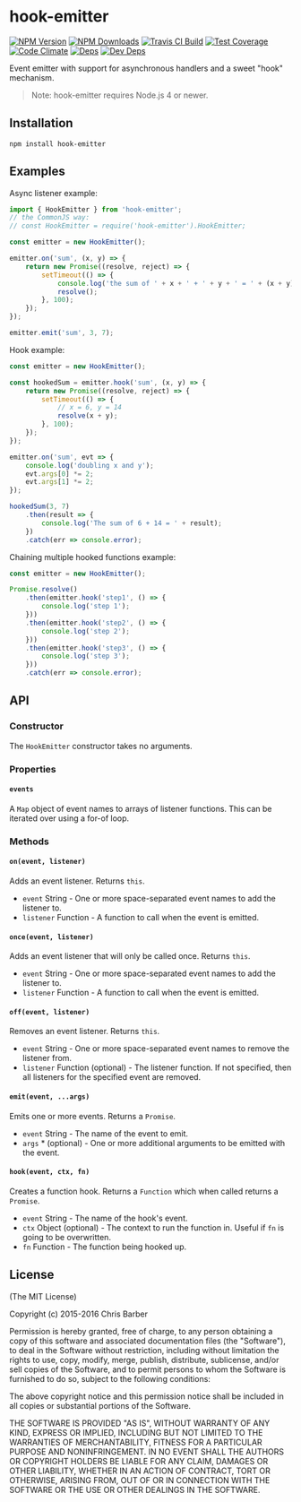 # hook-emitter

[![NPM Version][npm-image]][npm-url]
[![NPM Downloads][downloads-image]][downloads-url]
[![Travis CI Build][travis-image]][travis-url]
[![Test Coverage][coveralls-image]][coveralls-url]
[![Code Climate][codeclimate-image]][codeclimate-url]
[![Deps][david-image]][david-url]
[![Dev Deps][david-dev-image]][david-dev-url]

Event emitter with support for asynchronous handlers and a sweet "hook"
mechanism.

> Note: hook-emitter requires Node.js 4 or newer.

## Installation

    npm install hook-emitter

## Examples

Async listener example:

```javascript
import { HookEmitter } from 'hook-emitter';
// the CommonJS way:
// const HookEmitter = require('hook-emitter').HookEmitter;

const emitter = new HookEmitter();

emitter.on('sum', (x, y) => {
    return new Promise((resolve, reject) => {
        setTimeout(() => {
            console.log('the sum of ' + x + ' + ' + y + ' = ' + (x + y));
            resolve();
        }, 100);
    });
});

emitter.emit('sum', 3, 7);
```

Hook example:

```javascript
const emitter = new HookEmitter();

const hookedSum = emitter.hook('sum', (x, y) => {
    return new Promise((resolve, reject) => {
        setTimeout(() => {
            // x = 6, y = 14
            resolve(x + y);
        }, 100);
    });
});

emitter.on('sum', evt => {
    console.log('doubling x and y');
    evt.args[0] *= 2;
    evt.args[1] *= 2;
});

hookedSum(3, 7)
    .then(result => {
        console.log('The sum of 6 + 14 = ' + result);
    })
    .catch(err => console.error);
```

Chaining multiple hooked functions example:

```javascript
const emitter = new HookEmitter();

Promise.resolve()
    .then(emitter.hook('step1', () => {
        console.log('step 1');
    }))
    .then(emitter.hook('step2', () => {
        console.log('step 2');
    }))
    .then(emitter.hook('step3', () => {
        console.log('step 3');
    }))
    .catch(err => console.error);
```

## API

### Constructor

The `HookEmitter` constructor takes no arguments.

### Properties

#### `events`

A `Map` object of event names to arrays of listener functions. This can be iterated
over using a for-of loop.

### Methods

#### `on(event, listener)`

Adds an event listener. Returns `this`.

 * `event` String - One or more space-separated event names to add the listener to.
 * `listener` Function - A function to call when the event is emitted.

#### `once(event, listener)`

Adds an event listener that will only be called once. Returns `this`.

 * `event` String - One or more space-separated event names to add the listener to.
 * `listener` Function - A function to call when the event is emitted.

#### `off(event, listener)`

Removes an event listener. Returns `this`.

 * `event` String - One or more space-separated event names to remove the listener from.
 * `listener` Function (optional) - The listener function. If not specified,
   then all listeners for the specified event are removed.

#### `emit(event, ...args)`

Emits one or more events. Returns a `Promise`.

 * `event` String - The name of the event to emit.
 * `args` * (optional) - One or more additional arguments to be emitted with the event.

#### `hook(event, ctx, fn)`

Creates a function hook. Returns a `Function` which when called returns a `Promise`.

 * `event` String - The name of the hook's event.
 * `ctx` Object (optional) - The context to run the function in. Useful if `fn` is
   going to be overwritten.
 * `fn` Function - The function being hooked up.

## License

(The MIT License)

Copyright (c) 2015-2016 Chris Barber

Permission is hereby granted, free of charge, to any person obtaining a copy
of this software and associated documentation files (the "Software"), to deal
in the Software without restriction, including without limitation the rights
to use, copy, modify, merge, publish, distribute, sublicense, and/or sell
copies of the Software, and to permit persons to whom the Software is
furnished to do so, subject to the following conditions:

The above copyright notice and this permission notice shall be included in
all copies or substantial portions of the Software.

THE SOFTWARE IS PROVIDED "AS IS", WITHOUT WARRANTY OF ANY KIND, EXPRESS OR
IMPLIED, INCLUDING BUT NOT LIMITED TO THE WARRANTIES OF MERCHANTABILITY,
FITNESS FOR A PARTICULAR PURPOSE AND NONINFRINGEMENT. IN NO EVENT SHALL THE
AUTHORS OR COPYRIGHT HOLDERS BE LIABLE FOR ANY CLAIM, DAMAGES OR OTHER
LIABILITY, WHETHER IN AN ACTION OF CONTRACT, TORT OR OTHERWISE, ARISING FROM,
OUT OF OR IN CONNECTION WITH THE SOFTWARE OR THE USE OR OTHER DEALINGS IN
THE SOFTWARE.

[npm-image]: https://img.shields.io/npm/v/hook-emitter.svg
[npm-url]: https://npmjs.org/package/hook-emitter
[downloads-image]: https://img.shields.io/npm/dm/hook-emitter.svg
[downloads-url]: https://npmjs.org/package/hook-emitter
[travis-image]: https://img.shields.io/travis/cb1kenobi/hook-emitter.svg
[travis-url]: https://travis-ci.org/cb1kenobi/hook-emitter
[coveralls-image]: https://img.shields.io/coveralls/cb1kenobi/hook-emitter/master.svg
[coveralls-url]: https://coveralls.io/r/cb1kenobi/hook-emitter
[codeclimate-image]: https://img.shields.io/codeclimate/github/cb1kenobi/hook-emitter.svg
[codeclimate-url]: https://codeclimate.com/github/cb1kenobi/hook-emitter
[david-image]: https://img.shields.io/david/cb1kenobi/hook-emitter.svg
[david-url]: https://david-dm.org/cb1kenobi/hook-emitter
[david-dev-image]: https://img.shields.io/david/dev/cb1kenobi/hook-emitter.svg
[david-dev-url]: https://david-dm.org/cb1kenobi/hook-emitter#info=devDependencies
